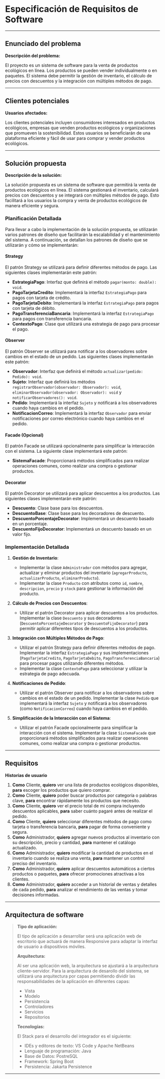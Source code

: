 # Especificación de Requisitos de Software

---

## Enunciado del problema

**Descripción del problema:**

El proyecto es un sistema de software para la venta de productos ecológicos en línea. Los productos se pueden vender individualmente o en paquetes. El sistema debe permitir la gestión de inventario, el cálculo de precios con descuentos y la integración con múltiples métodos de pago.

---

## Clientes potenciales

**Usuarios afectados:**

Los clientes potenciales incluyen consumidores interesados en productos ecológicos, empresas que venden productos ecológicos y organizaciones que promueven la sostenibilidad. Estos usuarios se beneficiarán de una plataforma eficiente y fácil de usar para comprar y vender productos ecológicos.

---

## Solución propuesta

**Descripción de la solución:**

La solución propuesta es un sistema de software que permitirá la venta de productos ecológicos en línea. El sistema gestionará el inventario, calculará precios con descuentos y se integrará con múltiples métodos de pago. Esto facilitará a los usuarios la compra y venta de productos ecológicos de manera eficiente y segura.

### Planificación Detallada

Para llevar a cabo la implementación de la solución propuesta, se utilizarán varios patrones de diseño que facilitarán la escalabilidad y el mantenimiento del sistema. A continuación, se detallan los patrones de diseño que se utilizarán y cómo se implementarán:

#### Strategy

El patrón Strategy se utilizará para definir diferentes métodos de pago. Las siguientes clases implementarán este patrón:

- **EstrategiaPago**: Interfaz que definirá el método `pagar(monto: double): void`.
- **PagoTarjetaCredito**: Implementará la interfaz `EstrategiaPago` para pagos con tarjeta de crédito.
- **PagoTarjetaDebito**: Implementará la interfaz `EstrategiaPago` para pagos con tarjeta de débito.
- **PagoTransferenciaBancaria**: Implementará la interfaz `EstrategiaPago` para pagos con transferencia bancaria.
- **ContextoPago**: Clase que utilizará una estrategia de pago para procesar el pago.

#### Observer

El patrón Observer se utilizará para notificar a los observadores sobre cambios en el estado de un pedido. Las siguientes clases implementarán este patrón:

- **Observador**: Interfaz que definirá el método `actualizar(pedido: Pedido): void`.
- **Sujeto**: Interfaz que definirá los métodos `registrarObservador(observador: Observador): void`, `eliminarObservador(observador: Observador): void` y `notificarObservadores(): void`.
- **Pedido**: Implementará la interfaz `Sujeto` y notificará a los observadores cuando haya cambios en el pedido.
- **NotificacionCorreo**: Implementará la interfaz `Observador` para enviar notificaciones por correo electrónico cuando haya cambios en el pedido.

#### Facade (Opcional)

El patrón Facade se utilizará opcionalmente para simplificar la interacción con el sistema. La siguiente clase implementará este patrón:

- **SistemaFacade**: Proporcionará métodos simplificados para realizar operaciones comunes, como realizar una compra o gestionar productos.

#### Decorator

El patrón Decorator se utilizará para aplicar descuentos a los productos. Las siguientes clases implementarán este patrón:

- **Descuento**: Clase base para los descuentos.
- **DescuentoBase**: Clase base para los decoradores de descuento.
- **DescuentoPorcentajeDecorator**: Implementará un descuento basado en un porcentaje.
- **DescuentoFijoDecorator**: Implementará un descuento basado en un valor fijo.

### Implementación Detallada

1. **Gestión de Inventario**:
   - Implementar la clase `Administrador` con métodos para agregar, actualizar y eliminar productos del inventario (`agregarProducto`, `actualizarProducto`, `eliminarProducto`).
   - Implementar la clase `Producto` con atributos como `id`, `nombre`, `descripcion`, `precio` y `stock` para gestionar la información del producto.

2. **Cálculo de Precios con Descuentos**:
   - Utilizar el patrón Decorator para aplicar descuentos a los productos. Implementar la clase `Descuento` y sus decoradores (`DescuentoPorcentajeDecorator` y `DescuentoFijoDecorator`) para permitir aplicar diferentes tipos de descuentos a los productos.

3. **Integración con Múltiples Métodos de Pago**:
   - Utilizar el patrón Strategy para definir diferentes métodos de pago. Implementar la interfaz `EstrategiaPago` y sus implementaciones (`PagoTarjetaCredito`, `PagoTarjetaDebito`, `PagoTransferenciaBancaria`) para procesar pagos utilizando diferentes métodos.
   - Implementar la clase `ContextoPago` para seleccionar y utilizar la estrategia de pago adecuada.

4. **Notificaciones de Pedido**:
   - Utilizar el patrón Observer para notificar a los observadores sobre cambios en el estado de un pedido. Implementar la clase `Pedido` que implementará la interfaz `Sujeto` y notificará a los observadores (como `NotificacionCorreo`) cuando haya cambios en el pedido.

5. **Simplificación de la Interacción con el Sistema**:
   - Utilizar el patrón Facade opcionalmente para simplificar la interacción con el sistema. Implementar la clase `SistemaFacade` que proporcionará métodos simplificados para realizar operaciones comunes, como realizar una compra o gestionar productos.

---

## Requisitos

**Historias de usuario**

1. **Como** Cliente, **quiero** ver una lista de productos ecológicos disponibles, **para** escoger los productos que quiero comprar.
2. **Como** Cliente, **quiero** poder buscar productos por categoría o palabras clave, **para** encontrar rápidamente los productos que necesito.
3. **Como** Cliente, **quiero** ver el precio total de mi compra incluyendo descuentos aplicables, **para** saber cuánto pagaré antes de realizar el pedido.
4. **Como** Cliente, **quiero** seleccionar diferentes métodos de pago como tarjeta o transferencia bancaria, **para** pagar de forma conveniente y segura.
5. **Como** Administrador, **quiero** agregar nuevos productos al inventario con su descripción, precio y cantidad, **para** mantener el catálogo actualizado.
6. **Como** Administrador, **quiero** modificar la cantidad de productos en el inventario cuando se realiza una venta, **para** mantener un control preciso del inventario.
7. **Como** Administrador, **quiero** aplicar descuentos automáticos a ciertos productos o paquetes, **para** ofrecer promociones atractivas a los clientes.
8. **Como** Administrador, **quiero** acceder a un historial de ventas y detalles de cada pedido, **para** analizar el rendimiento de las ventas y tomar decisiones informadas.

---

## Arquitectura de software

> **Tipo de aplicación:**
>
> El tipo de aplicación a desarrollar será una aplicación web de escritorio que actuará de manera Responsive para adaptar la interfaz de usuario a dispositivos móviles.
>
> **Arquitectura:**
>
> Al ser una aplicación web, la arquitectura se ajustará a la arquitectura cliente-servidor.
Para la arquitectura de desarollo del sistema, se utilizará una arquitectura por capas permitiendo dividir las responsabilidades de la aplicación en diferentes capas:
> + Vista
> + Modelo
> + Persistencia
> + Controladores
> + Servicios
> + Repositorios
>
> **Tecnologías:**
>
> El Stack para el desarrollo del integrador es el siguiente:
> + IDEs y editores de texto: VS Code y Apache NetBeans
> + Lenguaje de programación: Java
> + Base de Datos: PostreSQL
> + Framework: Spring Boot
> + Persistencia: Jakarta Persistence
---
